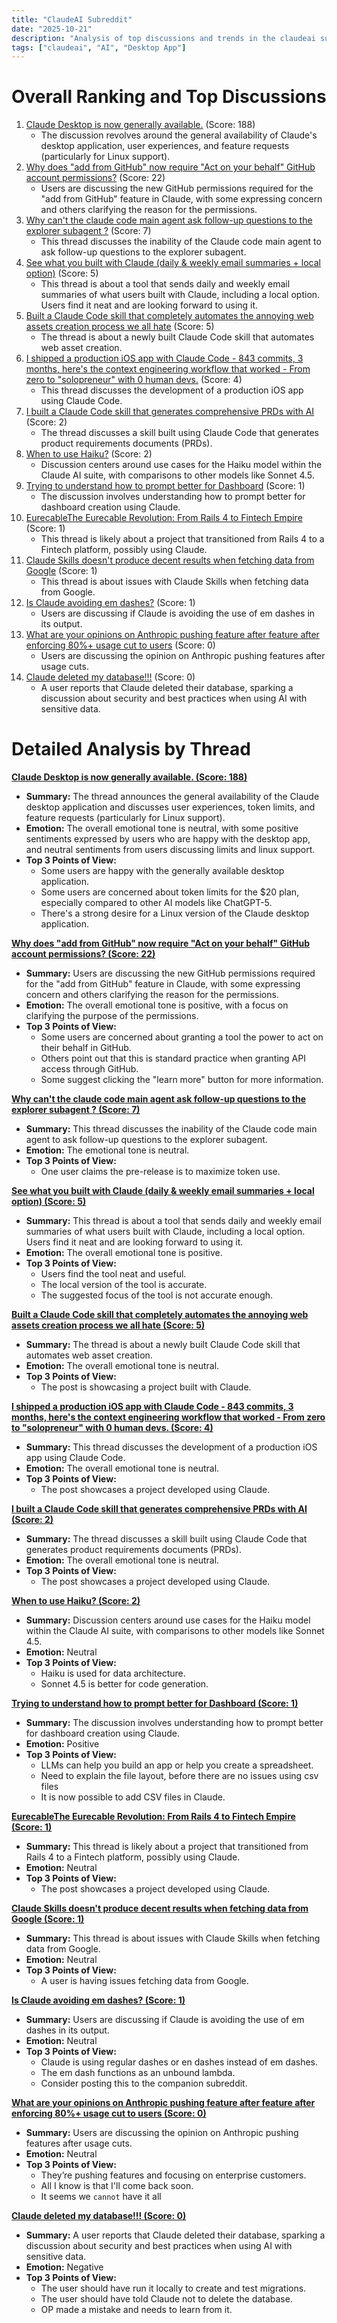 ```yaml
---
title: "ClaudeAI Subreddit"
date: "2025-10-21"
description: "Analysis of top discussions and trends in the claudeai subreddit"
tags: ["claudeai", "AI", "Desktop App"]
---
```


# Overall Ranking and Top Discussions
1.  [Claude Desktop is now generally available.](https://v.redd.it/7g5zqrp82iwf1) (Score: 188)
    *   The discussion revolves around the general availability of Claude's desktop application, user experiences, and feature requests (particularly for Linux support).
2.  [Why does "add from GitHub" now require "Act on your behalf" GitHub account permissions?](https://i.redd.it/v8h5p3qf5hwf1.png) (Score: 22)
    *   Users are discussing the new GitHub permissions required for the "add from GitHub" feature in Claude, with some expressing concern and others clarifying the reason for the permissions.
3.  [Why can't the claude code main agent ask follow-up questions to the explorer subagent ?](https://www.reddit.com/r/ClaudeAI/comments/1ocgvm0/why_cant_the_claude_code_main_agent_ask_followup/) (Score: 7)
    *   This thread discusses the inability of the Claude code main agent to ask follow-up questions to the explorer subagent.
4.  [See what you built with Claude (daily & weekly email summaries + local option)](https://www.reddit.com/r/ClaudeAI/comments/1oce8xy/see_what_you_built_with_claude_daily_weekly_email/) (Score: 5)
    *   This thread is about a tool that sends daily and weekly email summaries of what users built with Claude, including a local option. Users find it neat and are looking forward to using it.
5.  [Built a Claude Code skill that completely automates the annoying web assets creation process we all hate](https://www.reddit.com/r/ClaudeAI/comments/1ocm1if/built_a_claude_code_skill_that_completely/) (Score: 5)
    *   The thread is about a newly built Claude Code skill that automates web asset creation.
6.  [I shipped a production iOS app with Claude Code - 843 commits, 3 months, here's the context engineering workflow that worked - From zero to "solopreneur" with 0 human devs.](https://www.reddit.com/r/ClaudeAI/comments/1ockyib/i_shipped_a_production_ios_app_with_claude_code/) (Score: 4)
    *   This thread discusses the development of a production iOS app using Claude Code.
7.  [I built a Claude Code skill that generates comprehensive PRDs with AI](https://www.reddit.com/r/ClaudeAI/comments/1ocmli3/i_built_a_claude_code_skill_that_generates/) (Score: 2)
    *   The thread discusses a skill built using Claude Code that generates product requirements documents (PRDs).
8.  [When to use Haiku?](https://www.reddit.com/r/ClaudeAI/comments/1ocgq0o/when_to_use_haiku/) (Score: 2)
    *   Discussion centers around use cases for the Haiku model within the Claude AI suite, with comparisons to other models like Sonnet 4.5.
9.  [Trying to understand how to prompt better for Dashboard](https://www.reddit.com/r/ClaudeAI/comments/1ocgxig/trying_to_understand_how_to_prompt_better_for/) (Score: 1)
    *   The discussion involves understanding how to prompt better for dashboard creation using Claude.
10. [EurecableThe Eurecable Revolution: From Rails 4 to Fintech Empire](https://eurecable.com/claude?locale=en) (Score: 1)
    *   This thread is likely about a project that transitioned from Rails 4 to a Fintech platform, possibly using Claude.
11. [Claude Skills doesn't produce decent results when fetching data from Google](https://www.reddit.com/r/ClaudeAI/comments/1ocg9b1/claude_skills_doesnt_produce_decent_results_when/) (Score: 1)
    *   This thread is about issues with Claude Skills when fetching data from Google.
12. [Is Claude avoiding em dashes?](https://www.reddit.com/r/ClaudeAI/comments/1ockev4/is_claude_avoiding_em_dashes/) (Score: 1)
    *   Users are discussing if Claude is avoiding the use of em dashes in its output.
13. [What are your opinions on Anthropic pushing feature after feature after enforcing 80%+ usage cut to users](https://www.reddit.com/r/ClaudeAI/comments/1ocdwea/what_are_your_opinions_on_anthropic_pushing/) (Score: 0)
    *   Users are discussing the opinion on Anthropic pushing features after usage cuts.
14. [Claude deleted my database!!!](https://i.redd.it/kqqr4yjh4hwf1.png) (Score: 0)
    *   A user reports that Claude deleted their database, sparking a discussion about security and best practices when using AI with sensitive data.

# Detailed Analysis by Thread
**[Claude Desktop is now generally available. (Score: 188)](https://v.redd.it/7g5zqrp82iwf1)**
*   **Summary:** The thread announces the general availability of the Claude desktop application and discusses user experiences, token limits, and feature requests (particularly for Linux support).
*   **Emotion:** The overall emotional tone is neutral, with some positive sentiments expressed by users who are happy with the desktop app, and neutral sentiments from users discussing limits and linux support.
*   **Top 3 Points of View:**
    *   Some users are happy with the generally available desktop application.
    *   Some users are concerned about token limits for the $20 plan, especially compared to other AI models like ChatGPT-5.
    *   There's a strong desire for a Linux version of the Claude desktop application.

**[Why does "add from GitHub" now require "Act on your behalf" GitHub account permissions? (Score: 22)](https://i.redd.it/v8h5p3qf5hwf1.png)**
*   **Summary:** Users are discussing the new GitHub permissions required for the "add from GitHub" feature in Claude, with some expressing concern and others clarifying the reason for the permissions.
*   **Emotion:** The overall emotional tone is positive, with a focus on clarifying the purpose of the permissions.
*   **Top 3 Points of View:**
    *   Some users are concerned about granting a tool the power to act on their behalf in GitHub.
    *   Others point out that this is standard practice when granting API access through GitHub.
    *   Some suggest clicking the "learn more" button for more information.

**[Why can't the claude code main agent ask follow-up questions to the explorer subagent ? (Score: 7)](https://www.reddit.com/r/ClaudeAI/comments/1ocgvm0/why_cant_the_claude_code_main_agent_ask_followup/)**
*   **Summary:** This thread discusses the inability of the Claude code main agent to ask follow-up questions to the explorer subagent.
*   **Emotion:** The emotional tone is neutral.
*   **Top 3 Points of View:**
    *   One user claims the pre-release is to maximize token use.

**[See what you built with Claude (daily & weekly email summaries + local option) (Score: 5)](https://www.reddit.com/r/ClaudeAI/comments/1oce8xy/see_what_you_built_with_claude_daily_weekly_email/)**
*   **Summary:** This thread is about a tool that sends daily and weekly email summaries of what users built with Claude, including a local option. Users find it neat and are looking forward to using it.
*   **Emotion:** The overall emotional tone is positive.
*   **Top 3 Points of View:**
    *   Users find the tool neat and useful.
    *   The local version of the tool is accurate.
    *   The suggested focus of the tool is not accurate enough.

**[Built a Claude Code skill that completely automates the annoying web assets creation process we all hate (Score: 5)](https://www.reddit.com/r/ClaudeAI/comments/1ocm1if/built_a_claude_code_skill_that_completely/)**
*   **Summary:** The thread is about a newly built Claude Code skill that automates web asset creation.
*   **Emotion:** The overall emotional tone is neutral.
*   **Top 3 Points of View:**
    *   The post is showcasing a project built with Claude.

**[I shipped a production iOS app with Claude Code - 843 commits, 3 months, here's the context engineering workflow that worked - From zero to "solopreneur" with 0 human devs. (Score: 4)](https://www.reddit.com/r/ClaudeAI/comments/1ockyib/i_shipped_a_production_ios_app_with_claude_code/)**
*   **Summary:** This thread discusses the development of a production iOS app using Claude Code.
*   **Emotion:** The overall emotional tone is neutral.
*   **Top 3 Points of View:**
    *   The post showcases a project developed using Claude.

**[I built a Claude Code skill that generates comprehensive PRDs with AI (Score: 2)](https://www.reddit.com/r/ClaudeAI/comments/1ocmli3/i_built_a_claude_code_skill_that_generates/)**
*   **Summary:** The thread discusses a skill built using Claude Code that generates product requirements documents (PRDs).
*   **Emotion:** The overall emotional tone is neutral.
*   **Top 3 Points of View:**
    *   The post showcases a project developed using Claude.

**[When to use Haiku? (Score: 2)](https://www.reddit.com/r/ClaudeAI/comments/1ocgq0o/when_to_use_haiku/)**
*   **Summary:** Discussion centers around use cases for the Haiku model within the Claude AI suite, with comparisons to other models like Sonnet 4.5.
*   **Emotion:** Neutral
*   **Top 3 Points of View:**
    *   Haiku is used for data architecture.
    *   Sonnet 4.5 is better for code generation.

**[Trying to understand how to prompt better for Dashboard (Score: 1)](https://www.reddit.com/r/ClaudeAI/comments/1ocgxig/trying_to_understand_how_to_prompt_better_for/)**
*   **Summary:** The discussion involves understanding how to prompt better for dashboard creation using Claude.
*   **Emotion:** Positive
*   **Top 3 Points of View:**
    *   LLMs can help you build an app or help you create a spreadsheet.
    *   Need to explain the file layout, before there are no issues using csv files
    *   It is now possible to add CSV files in Claude.

**[EurecableThe Eurecable Revolution: From Rails 4 to Fintech Empire (Score: 1)](https://eurecable.com/claude?locale=en)**
*   **Summary:** This thread is likely about a project that transitioned from Rails 4 to a Fintech platform, possibly using Claude.
*   **Emotion:** Neutral
*   **Top 3 Points of View:**
    *   The post showcases a project developed using Claude.

**[Claude Skills doesn't produce decent results when fetching data from Google (Score: 1)](https://www.reddit.com/r/ClaudeAI/comments/1ocg9b1/claude_skills_doesnt_produce_decent_results_when/)**
*   **Summary:** This thread is about issues with Claude Skills when fetching data from Google.
*   **Emotion:** Neutral
*   **Top 3 Points of View:**
    *   A user is having issues fetching data from Google.

**[Is Claude avoiding em dashes? (Score: 1)](https://www.reddit.com/r/ClaudeAI/comments/1ockev4/is_claude_avoiding_em_dashes/)**
*   **Summary:** Users are discussing if Claude is avoiding the use of em dashes in its output.
*   **Emotion:** Neutral
*   **Top 3 Points of View:**
    *   Claude is using regular dashes or en dashes instead of em dashes.
    *   The em dash functions as an unbound lambda.
    *   Consider posting this to the companion subreddit.

**[What are your opinions on Anthropic pushing feature after feature after enforcing 80%+ usage cut to users (Score: 0)](https://www.reddit.com/r/ClaudeAI/comments/1ocdwea/what_are_your_opinions_on_anthropic_pushing/)**
*   **Summary:** Users are discussing the opinion on Anthropic pushing features after usage cuts.
*   **Emotion:** Neutral
*   **Top 3 Points of View:**
    *   They’re pushing features and focusing on enterprise customers.
    *   All I know is that I'll come back soon.
    *   It seems we `cannot` have it all

**[Claude deleted my database!!! (Score: 0)](https://i.redd.it/kqqr4yjh4hwf1.png)**
*   **Summary:** A user reports that Claude deleted their database, sparking a discussion about security and best practices when using AI with sensitive data.
*   **Emotion:** Negative
*   **Top 3 Points of View:**
    *   The user should have run it locally to create and test migrations.
    *   The user should have told Claude not to delete the database.
    *   OP made a mistake and needs to learn from it.
